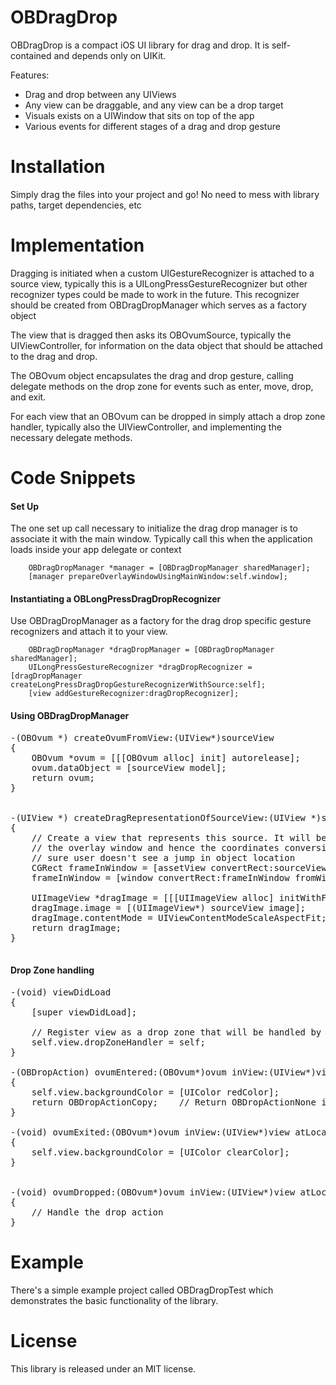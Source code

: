 OBDragDrop
=============

OBDragDrop is a compact iOS UI library for drag and drop. It is self-contained and depends only on UIKit.

Features:

* Drag and drop between any UIViews
* Any view can be draggable, and any view can be a drop target
* Visuals exists on a UIWindow that sits on top of the app
* Various events for different stages of a drag and drop gesture



Installation
============
Simply drag the files into your project and go! No need to mess with library paths, target dependencies, etc



Implementation
==============

Dragging is initiated when a custom UIGestureRecognizer is attached to a source view, typically this is a UILongPressGestureRecognizer but other recognizer types could be made to work in the future. This recognizer should be created from OBDragDropManager which serves as a factory object

The view that is dragged then asks its OBOvumSource, typically the UIViewController, for information on the data object that should be attached to the drag and drop.

The OBOvum object encapsulates the drag and drop gesture, calling delegate methods on the drop zone for events such as enter, move, drop, and exit.

For each view that an OBOvum can be dropped in simply attach a drop zone handler, typically also the UIViewController, and implementing the necessary delegate methods.



Code Snippets
=============

#### Set Up

The one set up call necessary to initialize the drag drop manager is to associate it with the main window. Typically call this when the application loads inside your app delegate or context

```
	OBDragDropManager *manager = [OBDragDropManager sharedManager];
	[manager prepareOverlayWindowUsingMainWindow:self.window];
```


#### Instantiating a OBLongPressDragDropRecognizer

Use OBDragDropManager as a factory for the drag drop specific gesture 
recognizers and attach it to your view.

```
	OBDragDropManager *dragDropManager = [OBDragDropManager sharedManager];
	UILongPressGestureRecognizer *dragDropRecognizer = [dragDropManager createLongPressDragDropGestureRecognizerWithSource:self];
	[view addGestureRecognizer:dragDropRecognizer];
```


#### Using OBDragDropManager

<pre>
-(OBOvum *) createOvumFromView:(UIView*)sourceView
{
	OBOvum *ovum = [[[OBOvum alloc] init] autorelease];
	ovum.dataObject = [sourceView model];
	return ovum;
}


-(UIView *) createDragRepresentationOfSourceView:(UIView *)sourceView inWindow:(UIWindow*)window
{
	// Create a view that represents this source. It will be place on
	// the overlay window and hence the coordinates conversion to make
	// sure user doesn't see a jump in object location
	CGRect frameInWindow = [assetView convertRect:sourceView.frame toView:sourceView.window];
	frameInWindow = [window convertRect:frameInWindow fromWindow:sourceView.window];

	UIImageView *dragImage = [[[UIImageView alloc] initWithFrame:frameInWindow] autorelease];
	dragImage.image = [(UIImageView*) sourceView image];
	dragImage.contentMode = UIViewContentModeScaleAspectFit;
	return dragImage;
}

</pre>


#### Drop Zone handling
<pre>
-(void) viewDidLoad
{
	[super viewDidLoad];

	// Register view as a drop zone that will be handled by its controller
	self.view.dropZoneHandler = self;
}

-(OBDropAction) ovumEntered:(OBOvum*)ovum inView:(UIView*)view atLocation:(CGPoint)location
{  
	self.view.backgroundColor = [UIColor redColor];
	return OBDropActionCopy;	// Return OBDropActionNone if view is not currently accepting this ovum
}

-(void) ovumExited:(OBOvum*)ovum inView:(UIView*)view atLocation:(CGPoint)location
{
	self.view.backgroundColor = [UIColor clearColor];
}


-(void) ovumDropped:(OBOvum*)ovum inView:(UIView*)view atLocation:(CGPoint)location
{
	// Handle the drop action
}
</pre>



Example
=======
There's a simple example project called OBDragDropTest which demonstrates the basic functionality of the library.



License
=======
This library is released under an MIT license.

